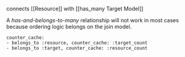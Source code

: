 connects [[Resource]] with [[has_many Target Model]]

A *has-and-belongs-to-many* relationship will not work in most cases because ordering logic belongs on the join model.

```
counter_cache:
- belongs_to :resource, counter_cache: :target_count
- belongs_to :target, counter_cache: :resource_count
```